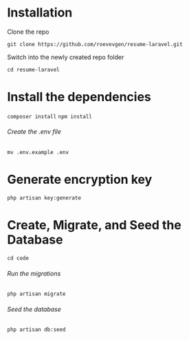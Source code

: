 # Installation

Clone the repo

`git clone https://github.com/roevevgen/resume-laravel.git`

Switch into the newly created repo folder

`cd resume-laravel`

# Install the dependencies

`composer install`
`npm install`

###### Create the .env file

`mv .env.example .env`

# Generate encryption key

`php artisan key:generate`

# Create, Migrate, and Seed the Database

`cd code`

###### Run the migrations

`php artisan migrate`

###### Seed the database

`php artisan db:seed`
